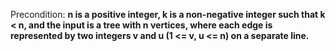 Precondition: **n is a positive integer, k is a non-negative integer such that k < n, and the input is a tree with n vertices, where each edge is represented by two integers v and u (1 <= v, u <= n) on a separate line.**